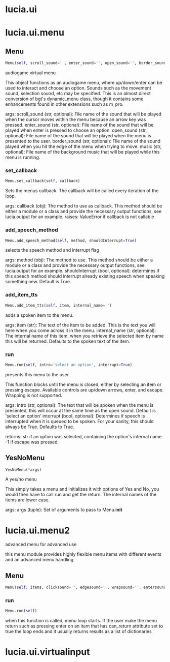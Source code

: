 <h1 id="lucia.ui">lucia.ui</h1>


<h1 id="lucia.ui.menu">lucia.ui.menu</h1>


<h2 id="lucia.ui.menu.Menu">Menu</h2>

```python
Menu(self, scroll_sound='', enter_sound='', open_sound='', border_sound='', music='')
```
audiogame virtual menu

This object functions as an audiogame menu, where up/down/enter can be used to interact and choose an option.
Sounds such as the movement sound, selection sound, etc may be specified.
This is an almost direct conversion of bgt's dynamic_menu class, though it contains some enhancements found in other extensions such as m_pro.

args:
    scroll_sound (str, optional): File name of the sound that will be played when the cursor moves within the menu because an arrow key was pressed.
    enter_sound (str, optional): File name of the sound that will be played when enter is pressed to choose an option.
    open_sound (str, optional): File name of the sound that will be played when the menu is presented to the user.
    border_sound (str, optional): File name of the sound played when you hit the edge of the menu when trying to move.
    music (str, optional): File name of the background music that will be played while this menu is running.

<h3 id="lucia.ui.menu.Menu.set_callback">set_callback</h3>

```python
Menu.set_callback(self, callback)
```
Sets the menus callback. The callback will be called every iteration of the loop.

args:
    callback (obj): The method to use as callback. This method should be either a module or a class and provide the necessary output functions, see lucia.output for an example.
raises:
    ValueError if callback is not callable

<h3 id="lucia.ui.menu.Menu.add_speech_method">add_speech_method</h3>

```python
Menu.add_speech_method(self, method, shouldInterrupt=True)
```
selects the speech method and interrupt flag

args:
    method (obj): The method to use. This method should be either a module or a class and provide the necessary output functions, see lucia.output for an example.
    shouldInterrupt (bool, optional): determines if this speech method should interrupt already existing speech when speaking something new. Default is True.

<h3 id="lucia.ui.menu.Menu.add_item_tts">add_item_tts</h3>

```python
Menu.add_item_tts(self, item, internal_name='')
```
adds a spoken item to the menu.

args:
    item (str): The text of the item to be added. This is the text you will here when you come across it in the menu.
    internal_name (str, optional): The internal name of this item. when you retrieve the selected item by name this will be returned. Defaults to the spoken text of the item.

<h3 id="lucia.ui.menu.Menu.run">run</h3>

```python
Menu.run(self, intro='select an option', interrupt=True)
```
presents this menu to the user.

This function blocks until the menu is closed, either by selecting an item or pressing escape.
Available controls are up/down arrows, enter, and escape. Wrapping is not supported.

args:
    intro (str, optional): The text that will be spoken when the menu is presented, this will occur at the same time as the open sound. Default is 'select an option'
    interrupt (bool, optional): Determines if speech is interrupted when it is queued to be spoken. For your sanity, this should always be True. Defaults to True.

returns:
    str if an option was selected, containing the option's internal name. -1 if escape was pressed.

<h2 id="lucia.ui.menu.YesNoMenu">YesNoMenu</h2>

```python
YesNoMenu(*args)
```
A yes/no menu

This simply takes a menu and initializes it with options of Yes and No, you would then have to call run and get the return.
The internal names of the items are lower case.

args:
args (tuple): Set of arguments to pass to Menu.__init__

<h1 id="lucia.ui.menu2">lucia.ui.menu2</h1>

advanced menu for advanced use

this menu module provides highly flexible menu items with different events and an advanced menu handling
<h2 id="lucia.ui.menu2.Menu">Menu</h2>

```python
Menu(self, items, clicksound='', edgesound='', wrapsound='', entersound='', opensound='', itempos=0, title='menu', fpscap=120, on_index_change=None, callback_function=None)
```

<h3 id="lucia.ui.menu2.Menu.run">run</h3>

```python
Menu.run(self)
```
when this function is called, menu loop starts. If the user make the menu return such as pressing enter on an item that has can_return attribute set to true the loop ends and it usually returns results as a list of dictionaries
<h1 id="lucia.ui.virtualinput">lucia.ui.virtualinput</h1>


